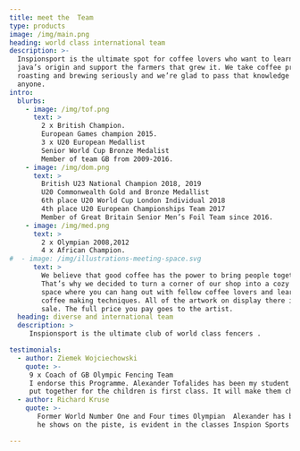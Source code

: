```yaml
---
title: meet the  Team
type: products
image: /img/main.png
heading: world class international team 
description: >-
  Inspionsport is the ultimate spot for coffee lovers who want to learn about their
  java’s origin and support the farmers that grew it. We take coffee production,
  roasting and brewing seriously and we’re glad to pass that knowledge to
  anyone.
intro:
  blurbs:
    - image: /img/tof.png
      text: >
        2 x British Champion.
        European Games champion 2015.
        3 x U20 European Medallist 
        Senior World Cup Bronze Medalist 
        Member of team GB from 2009-2016.
    - image: /img/dom.png
      text: >
        British U23 National Champion 2018, 2019
        U20 Commonwealth Gold and Bronze Medallist 
        6th place U20 World Cup London Individual 2018
        4th place U20 European Championships Team 2017
        Member of Great Britain Senior Men’s Foil Team since 2016.
    - image: /img/med.png
      text: >
        2 x Olympian 2008,2012
        4 x African Champion.
#  - image: /img/illustrations-meeting-space.svg
      text: >
        We believe that good coffee has the power to bring people together.
        That’s why we decided to turn a corner of our shop into a cozy meeting
        space where you can hang out with fellow coffee lovers and learn about
        coffee making techniques. All of the artwork on display there is for
        sale. The full price you pay goes to the artist.
  heading: diverse and international team 
  description: >
     Inspionsport is the ultimate club of world class fencers .

testimonials:
  - author: Ziemek Wojciechowski
    quote: >-
     9 x Coach of GB Olympic Fencing Team 
     I endorse this Programme. Alexander Tofalides has been my student for nearly a decadeb and the programme he has 
     put together for the children is first class. It will make them champions on and off the piste.
  - author: Richard Kruse
    quote: >-
       Former World Number One and Four times Olympian  Alexander has been my teammate for many years on the British Team. The same drive and passion
       he shows on the piste, is evident in the classes Inspion Sports provides for their students.

---
```



